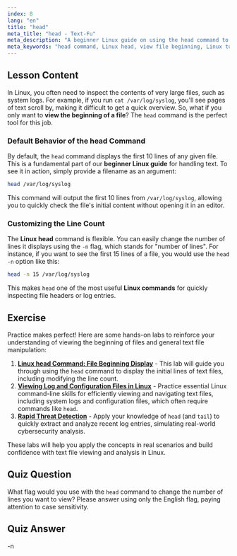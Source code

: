 ```yaml
---
index: 8
lang: "en"
title: "head"
meta_title: "head - Text-Fu"
meta_description: "A beginner Linux guide on using the head command to view the beginning of a file. Learn how to use the head -n option to control line count, an essential skill for any Linux tutorial."
meta_keywords: "head command, Linux head, view file beginning, Linux tutorial, Linux commands, beginner Linux, head -n, Linux guide, text files, command line"
---
```


## Lesson Content

In Linux, you often need to inspect the contents of very large files, such as system logs. For example, if you run `cat /var/log/syslog`, you'll see pages of text scroll by, making it difficult to get a quick overview. So, what if you only want to **view the beginning of a file**? The `head` command is the perfect tool for this job.

### Default Behavior of the head Command

By default, the `head` command displays the first 10 lines of any given file. This is a fundamental part of our **beginner Linux guide** for handling text. To see it in action, simply provide a filename as an argument:

```bash
head /var/log/syslog
```

This command will output the first 10 lines from `/var/log/syslog`, allowing you to quickly check the file's initial content without opening it in an editor.

### Customizing the Line Count

The **Linux head** command is flexible. You can easily change the number of lines it displays using the `-n` flag, which stands for "number of lines". For instance, if you want to see the first 15 lines of a file, you would use the `head -n` option like this:

```bash
head -n 15 /var/log/syslog
```

This makes `head` one of the most useful **Linux commands** for quickly inspecting file headers or log entries.

## Exercise

Practice makes perfect! Here are some hands-on labs to reinforce your understanding of viewing the beginning of files and general text file manipulation:

1.  **[Linux head Command: File Beginning Display](https://labex.io/labs/linux-linux-head-command-file-beginning-display-214302)** - This lab will guide you through using the `head` command to display the initial lines of text files, including modifying the line count.
2.  **[Viewing Log and Configuration Files in Linux](https://labex.io/labs/linux-viewing-log-and-configuration-files-in-linux-387914)** - Practice essential Linux command-line skills for efficiently viewing and navigating text files, including system logs and configuration files, which often require commands like `head`.
3.  **[Rapid Threat Detection](https://labex.io/labs/linux-rapid-threat-detection-387930)** - Apply your knowledge of `head` (and `tail`) to quickly extract and analyze recent log entries, simulating real-world cybersecurity analysis.

These labs will help you apply the concepts in real scenarios and build confidence with text file viewing and analysis in Linux.

## Quiz Question

What flag would you use with the `head` command to change the number of lines you want to view? Please answer using only the English flag, paying attention to case sensitivity.

## Quiz Answer

-n

